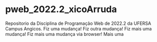# pweb_2022.2_xicoArruda
 Repositorio da Disciplina de Programação Web de 2022.2 da UFERSA Campus Angicos.
 Fiz uma mudança!
 Fiz outra mudança!
 Fiz mais uma mudança!
 Fiz mais uma mudança via browser!
 Mais uma
